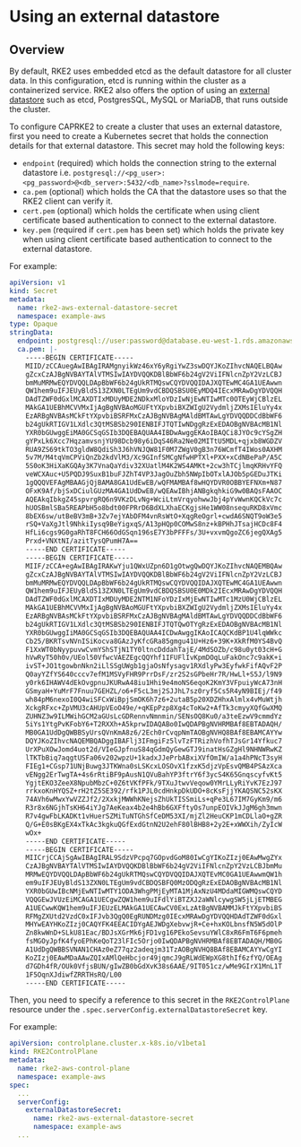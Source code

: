 # Using an external datastore

## Overview

By default, RKE2 uses embedded etcd as the default datastore for all cluster data. In this configuration, etcd is running within the cluster as a containerized service. RKE2 also offers the option of using an [external datastore](https://docs.rke2.io/datastore/external) such as etcd, PostgresSQL, MySQL or MariaDB, that runs outside the cluster.

To configure CAPRKE2 to create a cluster that uses an external datastore, first you need to create a Kubernetes secret that holds the connection details for that external datastore. This secret may hold the following keys:
- `endpoint` (required) which holds the connection string to the external datastore i.e. `postgresql://<pg_user>:<pg_password>@<db_server>:5432/<db_name>?sslmode=require`.
- `ca.pem` (optional) which holds the CA that the datastore uses so that the RKE2 client can verify it.
- `cert.pem` (optional) which holds the certificate when using client certificate based authentication to connect to the external datastore.
- `key.pem` (required if `cert.pem` has been set) which holds the private key when using client certificate based authentication to connect to the external datastore.

For example:
```yaml
apiVersion: v1
kind: Secret
metadata:
  name: rke2-aws-external-datastore-secret
  namespace: example-aws
type: Opaque
stringData:
  endpoint: postgresql://user:password@database.eu-west-1.rds.amazonaws.com:5432/rke2?sslmode=verify-ca
  ca.pem: |-
    -----BEGIN CERTIFICATE-----
    MIID/zCCAuegAwIBAgIRAMgnyikWz46xY6yRgiYwZ3swDQYJKoZIhvcNAQELBQAw
    gZcxCzAJBgNVBAYTAlVTMSIwIAYDVQQKDBlBbWF6b24gV2ViIFNlcnZpY2VzLCBJ
    bmMuMRMwEQYDVQQLDApBbWF6b24gUkRTMQswCQYDVQQIDAJXQTEwMC4GA1UEAwwn
    QW1hem9uIFJEUyBldS13ZXN0LTEgUm9vdCBDQSBSU0EyMDQ4IEcxMRAwDgYDVQQH
    DAdTZWF0dGxlMCAXDTIxMDUyMDE2NDkxMloYDzIwNjEwNTIwMTc0OTEyWjCBlzEL
    MAkGA1UEBhMCVVMxIjAgBgNVBAoMGUFtYXpvbiBXZWIgU2VydmljZXMsIEluYy4x
    EzARBgNVBAsMCkFtYXpvbiBSRFMxCzAJBgNVBAgMAldBMTAwLgYDVQQDDCdBbWF6
    b24gUkRTIGV1LXdlc3QtMSBSb290IENBIFJTQTIwNDggRzExEDAOBgNVBAcMB1Nl
    YXR0bGUwggEiMA0GCSqGSIb3DQEBAQUAA4IBDwAwggEKAoIBAQCi8JYOc9cYSgZH
    gYPxLk6Xcc7HqzamvsnjYU98Dcb98y6iDqS46Ra2Ne02MITtU5MDL+qjxb8WGDZV
    RUA9ZS69tkTO3gldW8QdiSh3J6hVNJQW81F0M7ZWgV0gB3n76WCmfT4IWos0AXHM
    5v7M/M4tqVmCPViQnZb2kdVlM3/Xc9GInfSMCgNfwHPTXl+PXX+xCdNBePaP/A5C
    5S0oK3HiXaKGQAy3K7VnaQaYdiv32XUatlM4K2WS4AMKt+2cw3hTCjlmqKRHvYFQ
    veWCXAuc+U5PQDJ9SuxB1buFJZhT4VP3JagOuZbh5NWpIbOTxlAJOb5pGEDuJTKi
    1gQQQVEFAgMBAAGjQjBAMA8GA1UdEwEB/wQFMAMBAf8wHQYDVR0OBBYEFNXm+N87
    OFxK9Af/bjSxDCiulGUzMA4GA1UdDwEB/wQEAwIBhjANBgkqhkiG9w0BAQsFAAOC
    AQEAkqIbkgZ45spvrgRQ6n9VKzDLvNg+WciLtmVrqyohwwJbj4pYvWwnKQCkVc7c
    hUOSBmlSBa5REAPbH5o8bdt00FPRrD6BdXLXhaECKgjsHe1WW08nsequRKD8xVmc
    8bEX6sw/utBeBV3mB+3Zv7ejYAbDFM4vnRsWtO+XqgReOgrl+cwdA6SNQT9oW3e5
    rSQ+VaXgJtl9NhkiIysq9BeYigxqS/A13pHQp0COMwS8nz+kBPHhJTsajHCDc8F4
    HfLi6cgs9G0gaRhT8FCH66OdGSqn196sE7Y3bPFFFs/3U+vxvmQgoZC6jegQXAg5
    Prxd+VNXtNI/azitTysQPumH7A==
    -----END CERTIFICATE-----
    -----BEGIN CERTIFICATE-----
    MIIF/zCCA+egAwIBAgIRAKwYju1QWxUZpn6D1gOtwgQwDQYJKoZIhvcNAQEMBQAw
    gZcxCzAJBgNVBAYTAlVTMSIwIAYDVQQKDBlBbWF6b24gV2ViIFNlcnZpY2VzLCBJ
    bmMuMRMwEQYDVQQLDApBbWF6b24gUkRTMQswCQYDVQQIDAJXQTEwMC4GA1UEAwwn
    QW1hem9uIFJEUyBldS13ZXN0LTEgUm9vdCBDQSBSU0E0MDk2IEcxMRAwDgYDVQQH
    DAdTZWF0dGxlMCAXDTIxMDUyMDE2NTM1NFoYDzIxMjEwNTIwMTc1MzU0WjCBlzEL
    MAkGA1UEBhMCVVMxIjAgBgNVBAoMGUFtYXpvbiBXZWIgU2VydmljZXMsIEluYy4x
    EzARBgNVBAsMCkFtYXpvbiBSRFMxCzAJBgNVBAgMAldBMTAwLgYDVQQDDCdBbWF6
    b24gUkRTIGV1LXdlc3QtMSBSb290IENBIFJTQTQwOTYgRzExEDAOBgNVBAcMB1Nl
    YXR0bGUwggIiMA0GCSqGSIb3DQEBAQUAA4ICDwAwggIKAoICAQCKdBP1U4lqWWkc
    Cb25/BKRTsvNVnISiKocva8GAzJyKfcGRa85gmgu41U+Hz6+39K+XkRfM0YS4BvQ
    F1XxWT0bNyypuvwCvmYShSTjN1TY0ltncDddahTajE/4MdSOZb/c98u0yt03cH+G
    hVwRyT50h0v/UEol50VfwcVAEZEgcQQYhf1IFUFlIvKpmDOqLuFakOnc7c9akK+i
    ivST+JO1tgowbnNkn2iLlSSgUWgb1gjaOsNfysagv1RXdlyPw3EyfwkFifAQvF2P
    Q0ayYZfYS640cccv7efM1MSVyFHR9PrrDsF/zr2S2sGPbeHr7R/HwLl+S5J/l9N9
    y0rk6IHAWV4dEkOvgpnuJKURwA48iu1Hhi9e4moNS6eqoK2KmY3VFpuiyWcA73nH
    GSmyaH+YuMrF7Fnuu7GEHZL/o6+F5cL3mj2SJJhL7sz0ryf5Cs5R4yN9BIEj/f49
    wh84pM6nexoI0Q4wiSFCxWiBpjSmOK6h7z6+2utaB5p20XDZHhxAlmlx4vMuWtjh
    XckgRFxc+ZpVMU3cAHUpVEoO49e/+qKEpPzp8Xg4cToKw2+AfTk3cmyyXQfGwXMQ
    ZUHNZ3w9ILMWihGCM2aGUsLcGDRennvNmnmin/SENsOQ8Ku0/a3teEzwV9cmmdYz
    5iYs1YtgPvKFobY6+T2RXXh+A5kprwIDAQABo0IwQDAPBgNVHRMBAf8EBTADAQH/
    MB0GA1UdDgQWBBSyUrsQVnKmA8z6/2Ech0rCvqpNmTAOBgNVHQ8BAf8EBAMCAYYw
    DQYJKoZIhvcNAQEMBQADggIBAFlj3IFmgiFz5lvTzFTRizhVofhTJsGr14Yfkuc7
    UrXPuXOwJomd4uot2d/VIeGJpfnuS84qGdmQyGewGTJ9inatHsGZgHl9NHNWRwKZ
    lTKTbBiq7aqgtUSFa06v202wpzU+1kadxJJePrbABxiXVfOmIW/a1a4hPNcT3syH
    FIEg1+CGsp71UNjBuwg3JTKWna0sLSKcxLOSOvX1fzxK5djzVpEsvQMB4PSAzXca
    vENgg2ErTwgTA+4s6rRtiBF9pAusN1QVuBahYP3ftrY6f3ycS4K65GnqscyfvKt5
    YgjtEKO3ZeeX8NpubMbzC+0Z6tVKfPFk/9TXuJtwvVeqow0YMrLLyRiYvK7EzJ97
    rrkxoKnHYQSZ+rH2tZ5SE392/rfk1PJL0cdHnkpDkUDO+8cKsFjjYKAQSNC52sKX
    74AVh6wMwxYwVZZJf2/2XxkjMWWhKNejsZhUkTISSmiLs+qPe3L67IM7GyKm9/m6
    R3r8x6NGjhTsKH64iYJg7AeKeax4b2e4hBb6GXFftyOs7unpEOIVkJJgM6gh3mwn
    R7v4gwFbLKADKt1vHuerSZMiTuNTGhSfCeDM53XI/mjZl2HeuCKP1mCDLlaO+gZR
    Q/G+E0sBKgEX4xTkAc3kgkuQGfExdGtnN2U2ehF80lBHB8+2y2E+xWWXih/ZyIcW
    wOx+
    -----END CERTIFICATE-----
    -----BEGIN CERTIFICATE-----
    MIICrjCCAjSgAwIBAgIRAL9SdzVPcpq7GOpvdGoM80IwCgYIKoZIzj0EAwMwgZYx
    CzAJBgNVBAYTAlVTMSIwIAYDVQQKDBlBbWF6b24gV2ViIFNlcnZpY2VzLCBJbmMu
    MRMwEQYDVQQLDApBbWF6b24gUkRTMQswCQYDVQQIDAJXQTEvMC0GA1UEAwwmQW1h
    em9uIFJEUyBldS13ZXN0LTEgUm9vdCBDQSBFQ0MzODQgRzExEDAOBgNVBAcMB1Nl
    YXR0bGUwIBcNMjEwNTIwMTY1ODA3WhgPMjEyMTA1MjAxNzU4MDdaMIGWMQswCQYD
    VQQGEwJVUzEiMCAGA1UECgwZQW1hem9uIFdlYiBTZXJ2aWNlcywgSW5jLjETMBEG
    A1UECwwKQW1hem9uIFJEUzELMAkGA1UECAwCV0ExLzAtBgNVBAMMJkFtYXpvbiBS
    RFMgZXUtd2VzdC0xIFJvb3QgQ0EgRUNDMzg0IEcxMRAwDgYDVQQHDAdTZWF0dGxl
    MHYwEAYHKoZIzj0CAQYFK4EEACIDYgAEJWDgXebvwjR+Ce+hxKOLbnsfN5W5dOlP
    Zn8kwWnD+SLkU81Eac/BDJsXGrMk6jFD1vg16PEkoSevsuYWlC8xR6FmT6F6pmeh
    fsMGOyJpfK4fyoEPhKeQoT23lFIc5Orjo0IwQDAPBgNVHRMBAf8EBTADAQH/MB0G
    A1UdDgQWBBSVNAN1CHAz0eZ77qz2adeqjm31TzAOBgNVHQ8BAf8EBAMCAYYwCgYI
    KoZIzj0EAwMDaAAwZQIxAMlQeHbcjor49jqmcJ9gRLWdEWpXG8thIf6zfYQ/OEAg
    d7GDh4fR/OUk0VfjsBUN/gIwZB0bGdXvK38s6AAE/9IT051cz/wMe9GIrX1MnL1T
    1F5OqnXJdiwfZRRTHsRQ/L00
    -----END CERTIFICATE-----
```

Then, you need to specify a reference to this secret in the `RKE2ControlPlane` resource under the `.spec.serverConfig.externalDatastoreSecret` key.

For example:
```yaml
apiVersion: controlplane.cluster.x-k8s.io/v1beta1
kind: RKE2ControlPlane
metadata:
  name: rke2-aws-control-plane
  namespace: example-aws
spec: 
  ...
  serverConfig:
    externalDatastoreSecret:
      name: rke2-aws-external-datastore-secret
      namespace: example-aws
  ... 
```